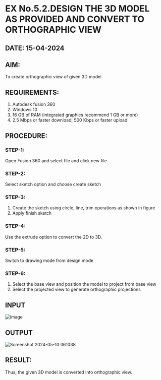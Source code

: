 # EX No.5.2.DESIGN THE 3D MODEL AS PROVIDED AND CONVERT TO ORTHOGRAPHIC VIEW
## DATE: 15-04-2024

## AIM: 
To create orthographic view of given 3D model

## REQUIREMENTS: 
1. Autodesk fusion 360
2. Windows 10
3. 16 GB of RAM (integrated graphics recommend 1 GB or more)
4. 2.5 Mbps or faster download; 500 Kbps or faster upload 

## PROCEDURE:

### STEP-1:
Open Fusion 360 and select file and click new file

### STEP-2:
Select sketch option and choose create sketch

### STEP-3: 
1. Create the sketch using circle, line, trim operations as shown in figure
2. Apply finish sketch 

### STEP-4:
 Use the extrude option to convert the 2D to 3D.

### STEP-5:
Switch to drawing mode from design mode 
          
### STEP-6:
1. Select the base view and position the model to project from base view 
2. Select the projected view to generate orthographic projections

## INPUT
![image](https://user-images.githubusercontent.com/113594316/199412055-fa1f658d-65f4-42c2-9c3c-78c93512e905.png)

## OUTPUT
![Screenshot 2024-05-10 061038](https://github.com/RenukaRamesh/EX-No.5.2.DESIGN-THE-3D-MODEL-AS-PROVIDED-AND-CONVERT-TO-ORTHOGRAPHIC-VIEW/assets/145742979/372ea88f-5202-465e-9084-992c308464c2)


## RESULT:
Thus, the given 3D model is converted into orthographic view.
